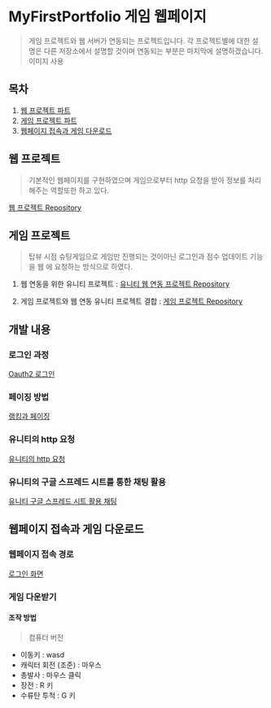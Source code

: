 # MyFirstPortfolio 게임 웹페이지
> 게임 프로젝트와 웹 서버가 연동되는 프로젝트입니다.
> 각 프로젝트별에 대한 설명은 다른 저장소에서 설명할 것이며
> 연동되는 부분은 마지막에 설명하겠습니다.
이미지 사용
## 목차
1. [웹 프로젝트 파트](#웹-프로젝트)
2. [게임 프로젝트 파트](#게임-프로젝트)
3. [웹페이지 접속과 게임 다운로드](#웹페이지-접속과-게임-다운로드)

## 웹 프로젝트
> 기본적인 웹페이지를 구현하였으며
> 게임으로부터 http 요청을 받아
> 정보를 처리해주는 역할또한 하고 있다.


[웹 프로젝트 Repository](https://github.com/fpsgo7/GameWebPageProject)  
## 게임 프로젝트
> 탑뷰 시점 슈팅게임으로 게임만 진행되는 것이아닌
> 로그인과 점수 업데이트 기능을 웹 에 요청하는 방식으로
> 하였다.
1. 웹 연동을 위한 유니티 프로젝트 : [유니티 웹 연동 프로젝트 Repository](https://github.com/fpsgo7/GameWebPageProject_NoneGamePart)


2. 게임 프로젝트와 웹 연동 유니티 프로젝트 결합 :
  [게임 프로젝트 Repository](https://github.com/fpsgo7/GameWebPageProject_GamePartSingle)
## 개발 내용
### 로그인 과정
[Oauth2 로그인](https://enchanting-nightshade-057.notion.site/Oauth2-4a68b296430f4a3fa4fd22ebcd654726)
### 페이징 방법
[랭킹과 페이징](https://enchanting-nightshade-057.notion.site/27796d7b9ed14284940ccd57230aed7f?pvs=4)
### 유니티의 http 요청
[유니티의 http 요청](https://enchanting-nightshade-057.notion.site/a1304ef12e164ac0a6fd88dee8bc9e6b?pvs=4)
### 유니티의 구글 스프레드 시트를 통한 채팅 활용
[유니티 구글 스프레드 시트 활용 채팅](https://enchanting-nightshade-057.notion.site/c02ab479121a48f187da4f5d7cacf135?pvs=4)

## 웹페이지 접속과 게임 다운로드
### 웹페이지 접속 경로
[로그인 화면](http://13.124.66.204:8080/login
)

### 게임 다운받기 

#### 조작 방법
> 컴퓨터 버전
- 이동키 : wasd
- 캐릭터 회전 (조준) : 마우스
- 총발사 : 마우스 클릭
- 장전 : R 키
- 수류탄 투척 : G 키

